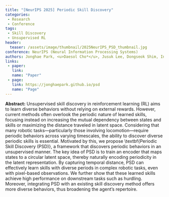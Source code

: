 ```yaml
---
title: "[NeurIPS 2025] Periodic Skill Discovery"
categories:
 - Research
 - Conference
tags:
 - Skill Discovery
 - Unsupervised RL
header:
  teaser: /assets/image/thumbnail/2025NeurIPS_PSD_thumbnail.jpg
conference: NeurIPS (Neural Information Processing Systems)
authors: Jonghae Park, <u>Daesol Cho*</u>, Jusuk Lee, Dongseok Shim, Inkyu Jang, and H. Jin Kim
links:
 - paper: 
   link: 
   name: "Paper"
 - page:
   link: https://jonghaepark.github.io/psd
   name: "Page"
---
```



**Abstract:** Unsupervised skill discovery in reinforcement learning (RL) aims to learn diverse behaviors without relying on external rewards. However, current methods often overlook the periodic nature of learned skills, focusing instead on increasing the mutual dependency between states and skills or maximizing the distance traveled in latent space. Considering that many robotic tasks—particularly those involving locomotion—require periodic behaviors across varying timescales, the ability to discover diverse periodic skills is essential. Motivated by this, we propose \textbf{Periodic Skill Discovery (PSD)}, a framework that discovers periodic behaviors in an unsupervised manner. The key idea of PSD is to train an encoder that maps states to a circular latent space, thereby naturally encoding periodicity in the latent representation. By capturing temporal distance, PSD can effectively learn skills with diverse periods in complex robotic tasks, even with pixel-based observations. We further show that these learned skills achieve high performance on downstream tasks such as hurdling. Moreover, integrating PSD with an existing skill discovery method offers more diverse behaviors, thus broadening the agent’s repertoire.